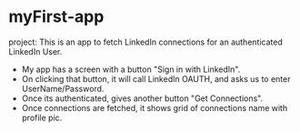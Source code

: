 myFirst-app
===========

project: This is an app to fetch LinkedIn connections for an authenticated LinkedIn User.

- My app has a screen with a button "Sign in with LinkedIn". 
- On clicking that button, it will call LinkedIn OAUTH, and asks us to enter UserName/Password.
- Once its authenticated, gives another button "Get Connections".
- Once connections are fetched, it shows grid of connections name with profile pic.

